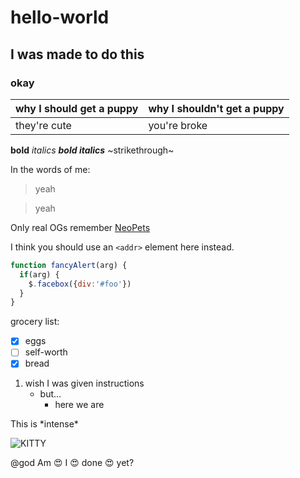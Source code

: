 # hello-world
## I was made to do this
### okay


why I should get a puppy | why I shouldn't get a puppy
-------------------------|-----------------------------
they're cute | you're broke

**bold** _italics_ **_bold italics_** ~strikethrough~

In the words of me:

> yeah

> yeah


Only real OGs remember [NeoPets](http://www.neopets.com)


I think you should use an
`<addr>` element here instead.

```javascript
function fancyAlert(arg) {
  if(arg) {
    $.facebox({div:'#foo'})
  }
}
```

grocery list:
- [x] eggs
- [ ] self-worth
- [x] bread

1. wish I was given instructions
   - but...
     - here we are
     
This is \*intense\*

![KITTY](https://imgc.allpostersimages.com/img/print/posters/jane-burton-domestic-cat-8-weeks-fluffy-ginger-male-kitten_a-G-2635935-14258389.jpg)
     
@god Am :heart_eyes: I :heart_eyes: done :heart_eyes: yet?